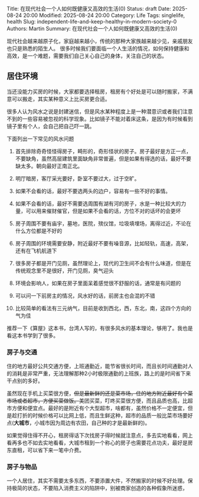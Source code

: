 Title: 在现代社会一个人如何既健康又高效的生活(0)
Status: draft
Date: 2025-08-24 20:00
Modified: 2025-08-24 20:00
Category: Life
Tags: singlelife, health
Slug: independent-life-and-keep-healthy-in-modern-society-0
Authors: Martin
Summary: 在现代社会一个人如何既健康又高效的生活(0)

现代社会越来越原子化，家庭越来越小，传统的那种大家族越来越少见，亲戚朋友也只是熟悉的陌生人。
很多时候我们要面临一个人生活的情况，如何保持健康和高效，是一个难题，需要我们自己关心自己的身体，关注自己的状态。

## 居住环境

当还没能力买房的时候，大家都要选择租房，租房有个好处是可以随时搬家，不满意可以搬走，其实某种意义上比买房更合适。

很多人认为风水之说是封建迷信，但是风水某种程度上是一种潜意识或者我们注意不到的一些容易被忽视的科学现象。比如镜子不能对着床这条，是因为有时候看到镜子里有个人，会自己把自己吓一跳。

下面列出一下常见的风水问题

1. 首先排除奇奇怪怪得房子，畸形的，奇形怪状的房子。房子最好是方正一点，不要缺角，虽然高层建筑里面缺角非常普遍，但是如果有得选的话，最好不要缺太多。朝向最好正南正北。

2. 明厅暗房，客厅采光要好，卧室不要过大，过于空旷。

3. 如果不会看的话，最好不要选两头的边户，容易有一些不好的事情。

4. 如果不会看的话，最好不需要选周围有湖有河的房子，水是一种比较大的力量，可以用来催财催官，但是如果不会看的话，方位不对的话坏的会更坏

5. 房子周围不要有庙宇，墓地，医院，殡仪馆，垃圾填埋场，离得过近，不论在什么方位都是不好的

6. 房子周围的环境需要安静，附近最好不要有噪音源，比如轻轨，高速，高架，还有在飞机航道下

7. 很多房子都是开门见厕，虽然理论上，现代的卫生间不会有什么味道，但是在传统观念里不是很好，开门见厕，臭气迎头

8. 环境会影响人，如果在房子里面呆着感觉很不舒服的话，通常是有问题的

9. 可以问一下前房主的情况，风水好的话，前房主也会混的不错

10. 比较简单的看法有三元纳气，目前是收到西北，西，东北，南，这四个方向的气为佳

推荐一下《算屋》这本书，台湾人写的，有很多风水的基本理论，够用了。我也是看这本书学到了很多。

### 房子与交通

住的地方最好公共交通方便，上班通勤近，能节省很长时间，而且长时间通勤对人的消耗是非常严重，无法理解那种2小时极限通勤的上班族，路上的是时间省下来干点别的多好。

虽然现在手机上买菜很方便，~~但是最新鲜的还是菜市场，住的地方附近最好有个菜市场或者超市，方便买菜做饭。~~美团买菜，叮咚买菜很方便，而且品质也高，比超市方便和便宜点。最好的是附近有个大型超市，啥都有，虽然价格不一定便宜，但是趁打折的时候价格可以比网上低，而且生鲜这种，超市的品质一般比菜市场要好点(**大城市**，小城市因为周边有农田，自己种的才是最新鲜的)。

如果觉得住得不开心，租房得话下次找房子得时候就注意点，多去实地看看，网上看再多也不如去实地看看，大城市租到一个称心的房子也需要花点功夫，最好是房东直租，可以省下来一笔中介费。


### 房子与物品

一个人居住，其实不需要太多东西，不要添置大件，不然搬家的时候不好处理。保持极简的状态，不要陷入消费主义的陷阱中，别被商家创造的各种假象所迷惑，



